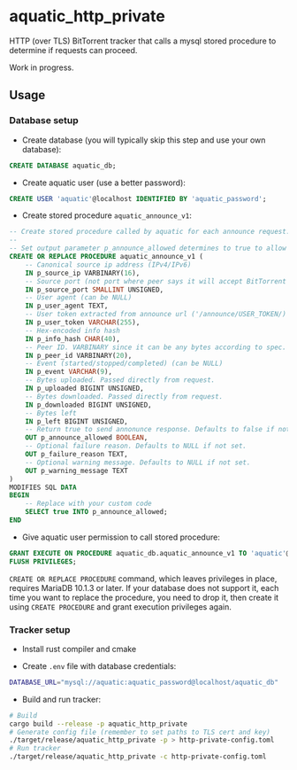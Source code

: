 # aquatic_http_private

HTTP (over TLS) BitTorrent tracker that calls a mysql stored procedure to
determine if requests can proceed.

Work in progress.

## Usage

### Database setup

* Create database (you will typically skip this step and use your own database):

```sql
CREATE DATABASE aquatic_db;
```

* Create aquatic user (use a better password):

```sql
CREATE USER 'aquatic'@localhost IDENTIFIED BY 'aquatic_password';
```

* Create stored procedure `aquatic_announce_v1`:

```sql
-- Create stored procedure called by aquatic for each announce request.
--
-- Set output parameter p_announce_allowed determines to true to allow announce.
CREATE OR REPLACE PROCEDURE aquatic_announce_v1 (
    -- Canonical source ip address (IPv4/IPv6)
    IN p_source_ip VARBINARY(16),
    -- Source port (not port where peer says it will accept BitTorrent requests)
    IN p_source_port SMALLINT UNSIGNED,
    -- User agent (can be NULL)
    IN p_user_agent TEXT,
    -- User token extracted from announce url ('/announce/USER_TOKEN/)
    IN p_user_token VARCHAR(255),
    -- Hex-encoded info hash
    IN p_info_hash CHAR(40),
    -- Peer ID. VARBINARY since it can be any bytes according to spec.
    IN p_peer_id VARBINARY(20),
    -- Event (started/stopped/completed) (can be NULL)
    IN p_event VARCHAR(9),
    -- Bytes uploaded. Passed directly from request.
    IN p_uploaded BIGINT UNSIGNED,
    -- Bytes downloaded. Passed directly from request.
    IN p_downloaded BIGINT UNSIGNED,
    -- Bytes left
    IN p_left BIGINT UNSIGNED,
    -- Return true to send annonunce response. Defaults to false if not set.
    OUT p_announce_allowed BOOLEAN,
    -- Optional failure reason. Defaults to NULL if not set.
    OUT p_failure_reason TEXT,
    -- Optional warning message. Defaults to NULL if not set.
    OUT p_warning_message TEXT
)
MODIFIES SQL DATA
BEGIN
    -- Replace with your custom code
    SELECT true INTO p_announce_allowed;
END
```

* Give aquatic user permission to call stored procedure:

```sql
GRANT EXECUTE ON PROCEDURE aquatic_db.aquatic_announce_v1 TO 'aquatic'@localhost;
FLUSH PRIVILEGES;
```

`CREATE OR REPLACE PROCEDURE` command, which leaves privileges in place,
requires MariaDB 10.1.3 or later. If your database does not support it,
each time you want to replace the procedure, you need to drop it, then
create it using `CREATE PROCEDURE` and grant execution privileges again.

### Tracker setup

* Install rust compiler and cmake

* Create `.env` file with database credentials:

```sh
DATABASE_URL="mysql://aquatic:aquatic_password@localhost/aquatic_db"
```

* Build and run tracker:

```sh
# Build
cargo build --release -p aquatic_http_private
# Generate config file (remember to set paths to TLS cert and key)
./target/release/aquatic_http_private -p > http-private-config.toml
# Run tracker
./target/release/aquatic_http_private -c http-private-config.toml
```
